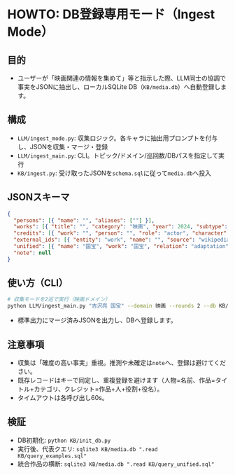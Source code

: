 # HOWTO: DB登録専用モード（Ingest Mode）

## 目的
- ユーザーが「映画関連の情報を集めて」等と指示した際、LLM同士の協調で事実をJSONに抽出し、ローカルSQLite DB（`KB/media.db`）へ自動登録します。

## 構成
- `LLM/ingest_mode.py`: 収集ロジック。各キャラに抽出用プロンプトを付与し、JSONを収集・マージ・登録
- `LLM/ingest_main.py`: CLI。トピック/ドメイン/巡回数/DBパスを指定して実行
- `KB/ingest.py`: 受け取ったJSONを`schema.sql`に従って`media.db`へ投入

## JSONスキーマ
```json
{
  "persons": [{ "name": "", "aliases": [""] }],
  "works": [{ "title": "", "category": "映画", "year": 2024, "subtype": null, "summary": null }],
  "credits": [{ "work": "", "person": "", "role": "actor", "character": null }],
  "external_ids": [{ "entity": "work", "name": "", "source": "wikipedia", "value": "", "url": null }],
  "unified": [{ "name": "国宝", "work": "国宝", "relation": "adaptation" }],
  "note": null
}
```

## 使い方（CLI）
```bash
# 収集モードを2巡で実行（映画ドメイン）
python LLM/ingest_main.py "吉沢亮 国宝" --domain 映画 --rounds 2 --db KB/media.db
```
- 標準出力にマージ済みJSONを出力し、DBへ登録します。

## 注意事項
- 収集は「確度の高い事実」重視。推測や未確定は`note`へ、登録は避けてください。
- 既存レコードはキーで同定し、重複登録を避けます（人物=名前、作品=タイトル+カテゴリ、クレジット=作品+人+役割+役名）。
- タイムアウトは各呼び出し60s。

## 検証
- DB初期化: `python KB/init_db.py`
- 実行後、代表クエリ: `sqlite3 KB/media.db ".read KB/query_examples.sql"`
- 統合作品の横断: `sqlite3 KB/media.db ".read KB/query_unified.sql"`
